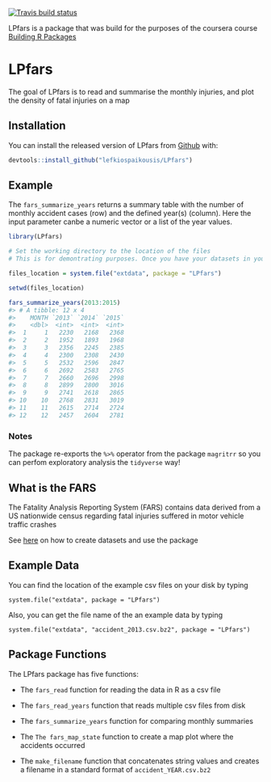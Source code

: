 
<!-- README.md is generated from README.Rmd. Please edit that file -->

[![Travis build
status](https://travis-ci.org/lefkiospaikousis/LPfars.svg?branch=master)](https://travis-ci.org/lefkiospaikousis/LPfars)

LPfars is a package that was build for the purposes of the coursera
course [Building R Packages](https://www.coursera.org/learn/r-packages)

# LPfars

The goal of LPfars is to read and summarise the monthly injuries, and
plot the density of fatal injuries on a map

## Installation

You can install the released version of LPfars from
[Github](https://github.com/lefkiospaikousis/LPfars) with:

``` r
devtools::install_github("lefkiospaikousis/LPfars")
```

## Example

The `fars_summarize_years` returns a summary table with the number of
monthly accident cases (row) and the defined year(s) (column). Here the
input parameter canbe a numeric vector or a list of the year values.

``` r
library(LPfars)

# Set the working directory to the location of the files
# This is for demontrating purposes. Once you have your datasets in your current working directory, you will not have to do this

files_location = system.file("extdata", package = "LPfars")

setwd(files_location)

fars_summarize_years(2013:2015)
#> # A tibble: 12 x 4
#>    MONTH `2013` `2014` `2015`
#>    <dbl>  <int>  <int>  <int>
#>  1     1   2230   2168   2368
#>  2     2   1952   1893   1968
#>  3     3   2356   2245   2385
#>  4     4   2300   2308   2430
#>  5     5   2532   2596   2847
#>  6     6   2692   2583   2765
#>  7     7   2660   2696   2998
#>  8     8   2899   2800   3016
#>  9     9   2741   2618   2865
#> 10    10   2768   2831   3019
#> 11    11   2615   2714   2724
#> 12    12   2457   2604   2781
```

### Notes

The package re-exports the `%>%` operator from the package `magritrr` so
you can perfom exploratory analysis the `tidyverse` way\!

## What is the FARS

The Fatality Analysis Reporting System (FARS) contains data derived from
a US nationwide census regarding fatal injuries suffered in motor
vehicle traffic crashes

See
[here](https://www.nhtsa.gov/research-data/fatality-analysis-reporting-system-fars)
on how to create datasets and use the package

## Example Data

You can find the location of the example csv files on your disk by
typing

`system.file("extdata", package = "LPfars")`

Also, you can get the file name of the an example data by typing

`system.file("extdata", "accident_2013.csv.bz2", package = "LPfars")`

## Package Functions

The LPfars package has five functions:

  - The `fars_read` function for reading the data in R as a csv file

  - The `fars_read_years` function that reads multiple csv files from
    disk

  - The `fars_summarize_years` function for comparing monthly summaries

  - The `The fars_map_state` function to create a map plot where the
    accidents occurred

  - The `make_filename` function that concatenates string values and
    creates a filename in a standard format of `accident_YEAR.csv.bz2`
